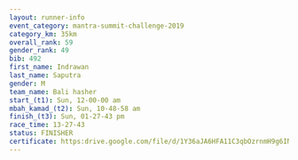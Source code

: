 ```yaml
---
layout: runner-info 
event_category: mantra-summit-challenge-2019 
category_km: 35km 
overall_rank: 59
gender_rank: 49
bib: 492
first_name: Indrawan
last_name: Saputra
gender: M
team_name: Bali hasher
start_(t1): Sun, 12-00-00 am
mbah_kamad_(t2): Sun, 10-48-58 am
finish_(t3): Sun, 01-27-43 pm
race_time: 13-27-43
status: FINISHER
certificate: https:drive.google.com/file/d/1Y36aJA6HFA11C3qbOzrnmH9g6IN-UPPL/view?usp=sharing
---
```

